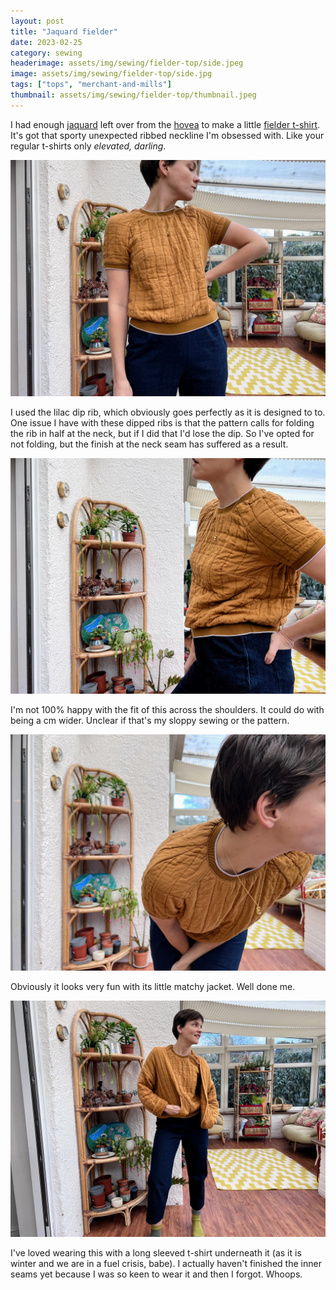```yaml
---
layout: post
title: "Jaquard fielder"
date: 2023-02-25
category: sewing
headerimage: assets/img/sewing/fielder-top/side.jpeg
image: assets/img/sewing/fielder-top/side.jpg
tags: ["tops", "merchant-and-mills"]
thumbnail: assets/img/sewing/fielder-top/thumbnail.jpeg
---
```


I had enough [jaquard](https://merchantandmills.com/uk/rasai-jacquard-square) left over from the [hovea](https://alicebartlett.co.uk/blog/hovea-rasai-jacquard) to make a little [fielder t-shirt](https://merchantandmills.com/uk/the-fielder-top). It's got that sporty unexpected ribbed neckline I'm obsessed with. Like your regular t-shirts only _elevated, darling_.

![Front view of me in my jaquard t-shirt](/assets/img/sewing/fielder-top/front.jpeg)


I used the lilac dip rib, which obviously goes perfectly as it is designed to to. One issue I have with these dipped ribs is that the pattern calls for folding the rib in half at the neck, but if I did that I'd lose the dip. So I've opted for not folding, but the finish at the neck seam has suffered as a result.

![side view of me in my jaquard t-shirt](/assets/img/sewing/fielder-top/side-pocket.jpeg)

I'm not 100% happy with the fit of this across the shoulders. It could do with being a cm wider. Unclear if that's my sloppy sewing or the pattern.

![side view of me in my jaquard t-shirt](/assets/img/sewing/fielder-top/close-up.jpeg)

Obviously it looks very fun with its little matchy jacket. Well done me.

![side view of me in my jaquard t-shirt](/assets/img/sewing/fielder-top/jacket.jpeg)

I've loved wearing this with a long sleeved t-shirt underneath it (as it is winter and we are in a fuel crisis, babe). I actually haven't finished the inner seams yet because I was so keen to wear it and then I forgot. Whoops.
